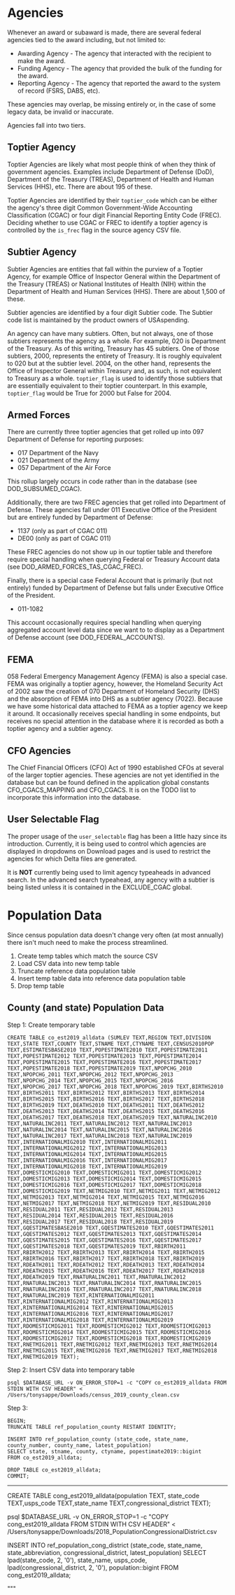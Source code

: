 # Agencies

Whenever an award or subaward is made, there are several federal agencies tied to the award
including, but not limited to:

* Awarding Agency - The agency that interacted with the recipient to make the award.
* Funding Agency - The agency that provided the bulk of the funding for the award.
* Reporting Agency - The agency that reported the award to the system of record (FSRS, DABS, etc).

These agencies may overlap, be missing entirely or, in the case of some legacy data, be invalid
or inaccurate.

Agencies fall into two tiers.

## Toptier Agency

Toptier Agencies are likely what most people think of when they think of government agencies.
Examples include Department of Defense (DoD), Department of the Treasury (TREAS), Department
of Health and Human Services (HHS), etc.  There are about 195 of these.

Toptier Agencies are identified by their `toptier_code` which can be either the agency's three
digit Common Government-Wide Accounting Classification (CGAC) or four digit Financial Reporting
Entity Code (FREC).  Deciding whether to use CGAC or FREC to identify a toptier agency is
controlled by the `is_frec` flag in the source agency CSV file.

## Subtier Agency

Subtier Agencies are entities that fall within the purview of a Toptier Agency, for example Office
of Inspector General within the Department of the Treasury (TREAS) or National Institutes of Health
(NIH) within the Department of Health and Human Services (HHS).  There are about 1,500 of these.

Subtier agencies are identified by a four digit Subtier code.  The Subtier code list is maintained
by the product owners of USAspending.

An agency can have many subtiers.  Often, but not always, one of those subtiers
represents the agency as a whole.  For example, 020 is Department of the Treasury.  As of
this writing, Treasury has 45 subtiers.  One of those subtiers, 2000, represents the entirety
of Treasury.  It is roughly equivalent to 020 but at the subtier level.  2004, on the other
hand, represents the Office of Inspector General within Treasury and, as such, is not equivalent
to Treasury as a whole.  `toptier_flag` is used to identify those subtiers that are essentially
equivalent to their toptier counterpart.  In this example, `toptier_flag` would be True for 2000
but False for 2004.

## Armed Forces

There are currently three toptier agencies that get rolled up into 097 Department of Defense for
reporting purposes:

* 017 Department of the Navy
* 021 Department of the Army
* 057 Department of the Air Force

This rollup largely occurs in code rather than in the database (see DOD_SUBSUMED_CGAC).

Additionally, there are two FREC agencies that get rolled into Department of Defense.  These agencies
fall under 011 Executive Office of the President but are entirely funded by Department of Defense:

* 1137 (only as part of CGAC 011)
* DE00 (only as part of CGAC 011)

These FREC agencies do not show up in our toptier table and therefore require special handling when
querying Federal or Treasury Account data (see DOD_ARMED_FORCES_TAS_CGAC_FREC).

Finally, there is a special case Federal Account that is primarily (but not entirely) funded by
Department of Defense but falls under Executive Office of the President.

* 011-1082

This account occasionally requires special handling when querying aggregated account level data since
we want to to display as a Department of Defense account (see DOD_FEDERAL_ACCOUNTS).

## FEMA

058 Federal Emergency Management Agency (FEMA) is also a special case.  FEMA was originally a
toptier agency, however, the Homeland Security Act of 2002 saw the creation of 070 Department
of Homeland Security (DHS) and the absorption of FEMA into DHS as a subtier agency (7022).
Because we have some historical data attached to FEMA as a toptier agency we keep it around.  It
occasionally receives special handling in some endpoints, but receives no special attention in
the database where it is recorded as both a toptier agency and a subtier agency.

## CFO Agencies

The Chief Financial Officers (CFO) Act of 1990 established CFOs at several of the larger toptier
agencies.  These agencies are not yet identified in the database but can be found defined in the
application global constants CFO_CGACS_MAPPING and CFO_CGACS.  It is on the TODO list to
incorporate this information into the database.

## User Selectable Flag

The proper usage of the `user_selectable` flag has been a little hazy since its introduction.
Currently, it is being used to control which agencies are displayed in dropdowns on Download pages
and is used to restrict the agencies for which Delta files are generated.

It is **NOT** currently being used to limit agency typeaheads in advanced search.  In the advanced
search typeahead, any agency with a subtier is being listed unless it is contained in the
EXCLUDE_CGAC global.

# Population Data

Since census population data doesn't change very often (at most annually) there isn't much need to make the process streamlined.

1. Create temp tables which match the source CSV
1. Load CSV data into new temp table
1. Truncate reference data population table
1. Insert temp table data into reference data population table
1. Drop temp table


## County (and state) Population Data

Step 1: Create temporary table

    CREATE TABLE co_est2019_alldata (SUMLEV TEXT,REGION TEXT,DIVISION TEXT,STATE TEXT,COUNTY TEXT,STNAME TEXT,CTYNAME TEXT,CENSUS2010POP TEXT,ESTIMATESBASE2010 TEXT,POPESTIMATE2010 TEXT,POPESTIMATE2011 TEXT,POPESTIMATE2012 TEXT,POPESTIMATE2013 TEXT,POPESTIMATE2014 TEXT,POPESTIMATE2015 TEXT,POPESTIMATE2016 TEXT,POPESTIMATE2017 TEXT,POPESTIMATE2018 TEXT,POPESTIMATE2019 TEXT,NPOPCHG_2010 TEXT,NPOPCHG_2011 TEXT,NPOPCHG_2012 TEXT,NPOPCHG_2013 TEXT,NPOPCHG_2014 TEXT,NPOPCHG_2015 TEXT,NPOPCHG_2016 TEXT,NPOPCHG_2017 TEXT,NPOPCHG_2018 TEXT,NPOPCHG_2019 TEXT,BIRTHS2010 TEXT,BIRTHS2011 TEXT,BIRTHS2012 TEXT,BIRTHS2013 TEXT,BIRTHS2014 TEXT,BIRTHS2015 TEXT,BIRTHS2016 TEXT,BIRTHS2017 TEXT,BIRTHS2018 TEXT,BIRTHS2019 TEXT,DEATHS2010 TEXT,DEATHS2011 TEXT,DEATHS2012 TEXT,DEATHS2013 TEXT,DEATHS2014 TEXT,DEATHS2015 TEXT,DEATHS2016 TEXT,DEATHS2017 TEXT,DEATHS2018 TEXT,DEATHS2019 TEXT,NATURALINC2010 TEXT,NATURALINC2011 TEXT,NATURALINC2012 TEXT,NATURALINC2013 TEXT,NATURALINC2014 TEXT,NATURALINC2015 TEXT,NATURALINC2016 TEXT,NATURALINC2017 TEXT,NATURALINC2018 TEXT,NATURALINC2019 TEXT,INTERNATIONALMIG2010 TEXT,INTERNATIONALMIG2011 TEXT,INTERNATIONALMIG2012 TEXT,INTERNATIONALMIG2013 TEXT,INTERNATIONALMIG2014 TEXT,INTERNATIONALMIG2015 TEXT,INTERNATIONALMIG2016 TEXT,INTERNATIONALMIG2017 TEXT,INTERNATIONALMIG2018 TEXT,INTERNATIONALMIG2019 TEXT,DOMESTICMIG2010 TEXT,DOMESTICMIG2011 TEXT,DOMESTICMIG2012 TEXT,DOMESTICMIG2013 TEXT,DOMESTICMIG2014 TEXT,DOMESTICMIG2015 TEXT,DOMESTICMIG2016 TEXT,DOMESTICMIG2017 TEXT,DOMESTICMIG2018 TEXT,DOMESTICMIG2019 TEXT,NETMIG2010 TEXT,NETMIG2011 TEXT,NETMIG2012 TEXT,NETMIG2013 TEXT,NETMIG2014 TEXT,NETMIG2015 TEXT,NETMIG2016 TEXT,NETMIG2017 TEXT,NETMIG2018 TEXT,NETMIG2019 TEXT,RESIDUAL2010 TEXT,RESIDUAL2011 TEXT,RESIDUAL2012 TEXT,RESIDUAL2013 TEXT,RESIDUAL2014 TEXT,RESIDUAL2015 TEXT,RESIDUAL2016 TEXT,RESIDUAL2017 TEXT,RESIDUAL2018 TEXT,RESIDUAL2019 TEXT,GQESTIMATESBASE2010 TEXT,GQESTIMATES2010 TEXT,GQESTIMATES2011 TEXT,GQESTIMATES2012 TEXT,GQESTIMATES2013 TEXT,GQESTIMATES2014 TEXT,GQESTIMATES2015 TEXT,GQESTIMATES2016 TEXT,GQESTIMATES2017 TEXT,GQESTIMATES2018 TEXT,GQESTIMATES2019 TEXT,RBIRTH2011 TEXT,RBIRTH2012 TEXT,RBIRTH2013 TEXT,RBIRTH2014 TEXT,RBIRTH2015 TEXT,RBIRTH2016 TEXT,RBIRTH2017 TEXT,RBIRTH2018 TEXT,RBIRTH2019 TEXT,RDEATH2011 TEXT,RDEATH2012 TEXT,RDEATH2013 TEXT,RDEATH2014 TEXT,RDEATH2015 TEXT,RDEATH2016 TEXT,RDEATH2017 TEXT,RDEATH2018 TEXT,RDEATH2019 TEXT,RNATURALINC2011 TEXT,RNATURALINC2012 TEXT,RNATURALINC2013 TEXT,RNATURALINC2014 TEXT,RNATURALINC2015 TEXT,RNATURALINC2016 TEXT,RNATURALINC2017 TEXT,RNATURALINC2018 TEXT,RNATURALINC2019 TEXT,RINTERNATIONALMIG2011 TEXT,RINTERNATIONALMIG2012 TEXT,RINTERNATIONALMIG2013 TEXT,RINTERNATIONALMIG2014 TEXT,RINTERNATIONALMIG2015 TEXT,RINTERNATIONALMIG2016 TEXT,RINTERNATIONALMIG2017 TEXT,RINTERNATIONALMIG2018 TEXT,RINTERNATIONALMIG2019 TEXT,RDOMESTICMIG2011 TEXT,RDOMESTICMIG2012 TEXT,RDOMESTICMIG2013 TEXT,RDOMESTICMIG2014 TEXT,RDOMESTICMIG2015 TEXT,RDOMESTICMIG2016 TEXT,RDOMESTICMIG2017 TEXT,RDOMESTICMIG2018 TEXT,RDOMESTICMIG2019 TEXT,RNETMIG2011 TEXT,RNETMIG2012 TEXT,RNETMIG2013 TEXT,RNETMIG2014 TEXT,RNETMIG2015 TEXT,RNETMIG2016 TEXT,RNETMIG2017 TEXT,RNETMIG2018 TEXT,RNETMIG2019 TEXT);

Step 2: Insert CSV data into temporary table

    psql $DATABASE_URL -v ON_ERROR_STOP=1 -c "COPY co_est2019_alldata FROM STDIN WITH CSV HEADER" < /Users/tonysappe/Downloads/census_2019_county_clean.csv

Step 3:

    BEGIN;
    TRUNCATE TABLE ref_population_county RESTART IDENTITY;

    INSERT INTO ref_population_county (state_code, state_name, county_number, county_name, latest_population)
    SELECT state, stname, county, ctyname, popestimate2019::bigint
    FROM co_est2019_alldata;

    DROP TABLE co_est2019_alldata;
    COMMIT;


----------------------------------
CREATE TABLE cong_est2019_alldata(population TEXT, state_code TEXT,usps_code TEXT,state_name TEXT,congressional_district TEXT);

psql $DATABASE_URL -v ON_ERROR_STOP=1 -c "COPY cong_est2019_alldata FROM STDIN WITH CSV HEADER" < /Users/tonysappe/Downloads/2018_PopulationCongressionalDistrict.csv

INSERT INTO ref_population_cong_district (state_code, state_name, state_abbreviation, congressional_district, latest_population)
SELECT lpad(state_code, 2, '0'), state_name, usps_code, lpad(congressional_district, 2, '0'), population::bigint
FROM  cong_est2019_alldata;

"""